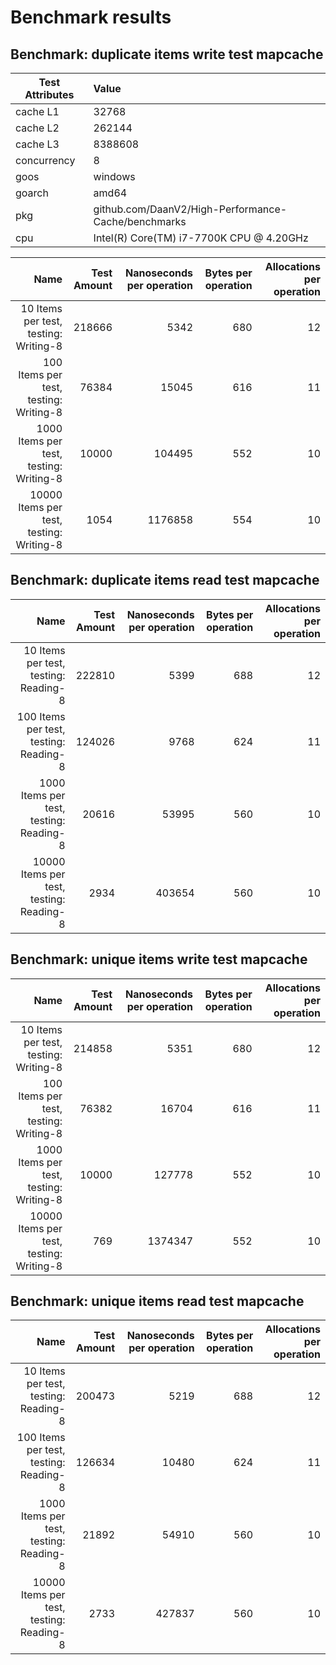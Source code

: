 # Benchmark results

## Benchmark: duplicate items write test mapcache 

|Test Attributes|Value|
|---------------|:-----|
|cache L1|32768|
|cache L2|262144|
|cache L3|8388608|
|concurrency|8|
|goos|windows|
|goarch|amd64|
|pkg|github.com/DaanV2/High-Performance-Cache/benchmarks|
|cpu|Intel(R) Core(TM) i7-7700K CPU @ 4.20GHz|

|Name|Test Amount|Nanoseconds per operation|Bytes per operation|Allocations per operation|
|----:|---:|---:|---:|---:|
|10 Items per test, testing: Writing-8|218666|5342|680|12|
|100 Items per test, testing: Writing-8|76384|15045|616|11|
|1000 Items per test, testing: Writing-8|10000|104495|552|10|
|10000 Items per test, testing: Writing-8|1054|1176858|554|10|

## Benchmark: duplicate items read test mapcache 

|Name|Test Amount|Nanoseconds per operation|Bytes per operation|Allocations per operation|
|----:|---:|---:|---:|---:|
|10 Items per test, testing: Reading-8|222810|5399|688|12|
|100 Items per test, testing: Reading-8|124026|9768|624|11|
|1000 Items per test, testing: Reading-8|20616|53995|560|10|
|10000 Items per test, testing: Reading-8|2934|403654|560|10|

## Benchmark: unique items write test mapcache 

|Name|Test Amount|Nanoseconds per operation|Bytes per operation|Allocations per operation|
|----:|---:|---:|---:|---:|
|10 Items per test, testing: Writing-8|214858|5351|680|12|
|100 Items per test, testing: Writing-8|76382|16704|616|11|
|1000 Items per test, testing: Writing-8|10000|127778|552|10|
|10000 Items per test, testing: Writing-8|769|1374347|552|10|

## Benchmark: unique items read test mapcache 

|Name|Test Amount|Nanoseconds per operation|Bytes per operation|Allocations per operation|
|----:|---:|---:|---:|---:|
|10 Items per test, testing: Reading-8|200473|5219|688|12|
|100 Items per test, testing: Reading-8|126634|10480|624|11|
|1000 Items per test, testing: Reading-8|21892|54910|560|10|
|10000 Items per test, testing: Reading-8|2733|427837|560|10|


